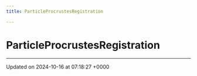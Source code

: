 ```yaml
---
title: ParticleProcrustesRegistration

---
```


# ParticleProcrustesRegistration





-------------------------------

Updated on 2024-10-16 at 07:18:27 +0000